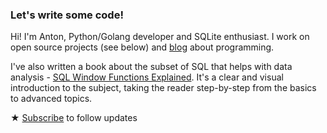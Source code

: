 ### Let's write some code!

Hi! I'm Anton, Python/Golang developer and SQLite enthusiast. I work on open source projects (see below) and [blog](https://antonz.org/) about programming.

I've also written a book about the subset of SQL that helps with data analysis - [SQL Window Functions Explained](https://antonz.org/sql-window-functions-book/). It's a clear and visual introduction to the subject, taking the reader step-by-step from the basics to advanced topics.

★ [Subscribe](https://antonz.org/subscribe/) to follow updates
